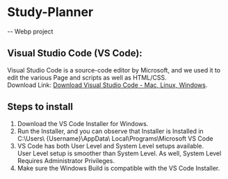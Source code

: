 # Study-Planner
-- Webp project
## Visual Studio Code (VS Code):
Visual Studio Code is a source-code editor by Microsoft, and we used it to edit the various Page and scripts as well as HTML/CSS.<br/>
Download Link: [Download Visual Studio Code - Mac, Linux, Windows](https://code.visualstudio.com/download).
 ## Steps to install
1. Download the VS Code Installer for Windows.
2. Run the Installer, and you can observe that Installer is Installed in
    C:\Users\ {Username}\AppData\ Local\Programs\Microsoft VS Code
3. VS Code has both User Level and System Level setups available.<br/>
User Level setup is smoother than System Level. As well, System Level Requires Administrator Privileges.
4. Make sure the Windows Build is compatible with the VS Code Installer.
